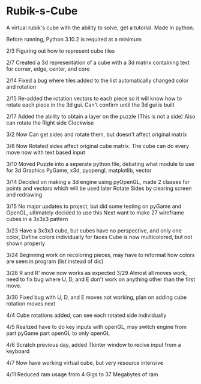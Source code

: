 # Rubik-s-Cube
A virtual rubik's cube with the ability to solve, get a tutorial. Made in python.

Before running, Python 3.10.2 is required at a minimum

2/3 Figuring out how to represent cube tiles

2/7 Created a 3d representation of a cube with a 3d matrix containing text for corner, edge, center, and core

2/14 Fixed a bug where tiles added to the list automatically changed color and rotation

2/15 Re-added the rotation vectors to each piece so it will know how to rotate each piece in the 3d gui. Can't confirm until the 3d gui is built

2/17 Added the ability to obtain a layer on the puzzle (This is not a side) Also can rotate the Right side Clockwise

3/2 Now Can get sides and rotate them, but doesn't affect original matrix

3/8 Now Rotated sides affect original cube matrix. The cube can do every move now with text based input

3/10 Moved Puzzle into a seperate python file, debating what module to use for 3d Graphics
PyGame, x3d, pyopengl, matplotlib, vector

3/14 Decided on making a 3d engine using pyOpenGL, made 2 classes for points and vectors which will be used later
Rotate Sides by clearing screen and redrawing

3/15 No major updates to project, but did some testing on pyGame and OpenGL, ultimately decided to use this
Next want to make 27 wireframe cubes in a 3x3x3 pattern

3/23 Have a 3x3x3 cube, but cubes have no perspective, and only one color, Define colors individually for faces
Cube is now multicolored, but not shown properly

3/24 Beginning work on recoloring pieces, may have to reformat how colors are seen in program (list instead of dic)

3/28 R and R' move now works as expected
3/29 Almost all moves work, need to fix bug where U, D, and E don't work on anything other than the first move.

3/30 Fixed bug with U, D, and E moves not working, plan on adding cube rotation moves next

4/4 Cube rotations added, can see each rotated side individually

4/5 Realized have to do key inputs with openGL, may switch engine from part pyGame part openGL to only openGL

4/6 Scratch previous day, added Tkinter window to recive input from a keyboard

4/7 Now have working virtual cube, but very resource intensive

4/11 Reduced ram usage from 4 Gigs to 37 Megabytes of ram